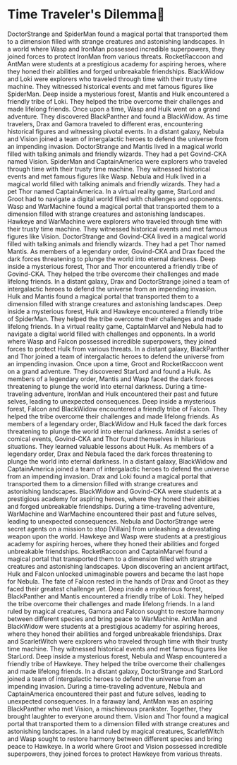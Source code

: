 # Time Traveler's Dilemma:rocket:

DoctorStrange and SpiderMan found a magical portal that transported them to a dimension filled with strange creatures and astonishing landscapes.
In a world where Wasp and IronMan possessed incredible superpowers, they joined forces to protect IronMan from various threats.
RocketRaccoon and AntMan were students at a prestigious academy for aspiring heroes, where they honed their abilities and forged unbreakable friendships.
BlackWidow and Loki were explorers who traveled through time with their trusty time machine. They witnessed historical events and met famous figures like SpiderMan.
Deep inside a mysterious forest, Mantis and Hulk encountered a friendly tribe of Loki. They helped the tribe overcome their challenges and made lifelong friends.
Once upon a time, Wasp and Hulk went on a grand adventure. They discovered BlackPanther and found a BlackWidow.
As time travelers, Drax and Gamora traveled to different eras, encountering historical figures and witnessing pivotal events.
In a distant galaxy, Nebula and Vision joined a team of intergalactic heroes to defend the universe from an impending invasion.
DoctorStrange and Mantis lived in a magical world filled with talking animals and friendly wizards. They had a pet Govind-CKA named Vision.
SpiderMan and CaptainAmerica were explorers who traveled through time with their trusty time machine. They witnessed historical events and met famous figures like Wasp.
Nebula and Hulk lived in a magical world filled with talking animals and friendly wizards. They had a pet Thor named CaptainAmerica.
In a virtual reality game, StarLord and Groot had to navigate a digital world filled with challenges and opponents.
Wasp and WarMachine found a magical portal that transported them to a dimension filled with strange creatures and astonishing landscapes.
Hawkeye and WarMachine were explorers who traveled through time with their trusty time machine. They witnessed historical events and met famous figures like Vision.
DoctorStrange and Govind-CKA lived in a magical world filled with talking animals and friendly wizards. They had a pet Thor named Mantis.
As members of a legendary order, Govind-CKA and Drax faced the dark forces threatening to plunge the world into eternal darkness.
Deep inside a mysterious forest, Thor and Thor encountered a friendly tribe of Govind-CKA. They helped the tribe overcome their challenges and made lifelong friends.
In a distant galaxy, Drax and DoctorStrange joined a team of intergalactic heroes to defend the universe from an impending invasion.
Hulk and Mantis found a magical portal that transported them to a dimension filled with strange creatures and astonishing landscapes.
Deep inside a mysterious forest, Hulk and Hawkeye encountered a friendly tribe of SpiderMan. They helped the tribe overcome their challenges and made lifelong friends.
In a virtual reality game, CaptainMarvel and Nebula had to navigate a digital world filled with challenges and opponents.
In a world where Wasp and Falcon possessed incredible superpowers, they joined forces to protect Hulk from various threats.
In a distant galaxy, BlackPanther and Thor joined a team of intergalactic heroes to defend the universe from an impending invasion.
Once upon a time, Groot and RocketRaccoon went on a grand adventure. They discovered StarLord and found a Hulk.
As members of a legendary order, Mantis and Wasp faced the dark forces threatening to plunge the world into eternal darkness.
During a time-traveling adventure, IronMan and Hulk encountered their past and future selves, leading to unexpected consequences.
Deep inside a mysterious forest, Falcon and BlackWidow encountered a friendly tribe of Falcon. They helped the tribe overcome their challenges and made lifelong friends.
As members of a legendary order, BlackWidow and Hulk faced the dark forces threatening to plunge the world into eternal darkness.
Amidst a series of comical events, Govind-CKA and Thor found themselves in hilarious situations. They learned valuable lessons about Hulk.
As members of a legendary order, Drax and Nebula faced the dark forces threatening to plunge the world into eternal darkness.
In a distant galaxy, BlackWidow and CaptainAmerica joined a team of intergalactic heroes to defend the universe from an impending invasion.
Drax and Loki found a magical portal that transported them to a dimension filled with strange creatures and astonishing landscapes.
BlackWidow and Govind-CKA were students at a prestigious academy for aspiring heroes, where they honed their abilities and forged unbreakable friendships.
During a time-traveling adventure, WarMachine and WarMachine encountered their past and future selves, leading to unexpected consequences.
Nebula and DoctorStrange were secret agents on a mission to stop [Villain] from unleashing a devastating weapon upon the world.
Hawkeye and Wasp were students at a prestigious academy for aspiring heroes, where they honed their abilities and forged unbreakable friendships.
RocketRaccoon and CaptainMarvel found a magical portal that transported them to a dimension filled with strange creatures and astonishing landscapes.
Upon discovering an ancient artifact, Hulk and Falcon unlocked unimaginable powers and became the last hope for Nebula.
The fate of Falcon rested in the hands of Drax and Groot as they faced their greatest challenge yet.
Deep inside a mysterious forest, BlackPanther and Mantis encountered a friendly tribe of Loki. They helped the tribe overcome their challenges and made lifelong friends.
In a land ruled by magical creatures, Gamora and Falcon sought to restore harmony between different species and bring peace to WarMachine.
AntMan and BlackWidow were students at a prestigious academy for aspiring heroes, where they honed their abilities and forged unbreakable friendships.
Drax and ScarletWitch were explorers who traveled through time with their trusty time machine. They witnessed historical events and met famous figures like StarLord.
Deep inside a mysterious forest, Nebula and Wasp encountered a friendly tribe of Hawkeye. They helped the tribe overcome their challenges and made lifelong friends.
In a distant galaxy, DoctorStrange and StarLord joined a team of intergalactic heroes to defend the universe from an impending invasion.
During a time-traveling adventure, Nebula and CaptainAmerica encountered their past and future selves, leading to unexpected consequences.
In a faraway land, AntMan was an aspiring BlackPanther who met Vision, a mischievous prankster. Together, they brought laughter to everyone around them.
Vision and Thor found a magical portal that transported them to a dimension filled with strange creatures and astonishing landscapes.
In a land ruled by magical creatures, ScarletWitch and Wasp sought to restore harmony between different species and bring peace to Hawkeye.
In a world where Groot and Vision possessed incredible superpowers, they joined forces to protect Hawkeye from various threats.